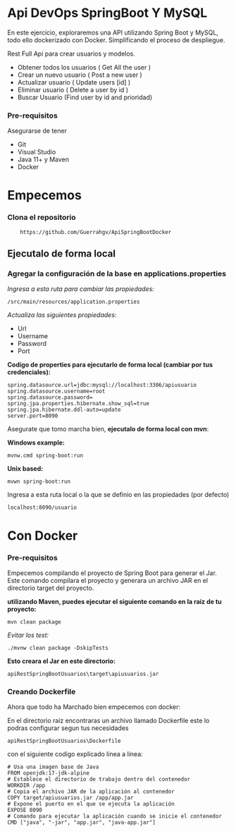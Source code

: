 # Api DevOps SpringBoot Y MySQL

En este ejercicio, exploraremos una API utilizando Spring Boot y MySQL, todo ello dockerizado con Docker. Simplificando el proceso de despliegue.

Rest Full Api para crear usuarios y modelos. 
 
* Obtener todos los usuarios ( Get All the user    )
* Crear un nuevo usuario     ( Post a new user     )
* Actualizar usuario         ( Update users [id]   )
* Eliminar usuario           ( Delete a user by id )
* Buscar Usuario             (Find user by id and prioridad)

### Pre-requisitos   
Asegurarse de tener

* Git
* Visual Studio
* Java 11+ y Maven
* Docker

# Empecemos

### Clona el repositorio
        https://github.com/Guerrahgv/ApiSpringBootDocker


## Ejecutalo de forma local

### Agregar la configuración de la base en applications.properties 

*Ingresa a esta ruta para cambiar las propiedades:* 

    /src/main/resources/application.properties


*Actualiza las siguientes propiedades:*

* Url
* Username 
* Password
* Port

**Codigo de properties para ejecutarlo de forma local (cambiar por tus credenciales):**

    spring.datasource.url=jdbc:mysql://localhost:3306/apiusuario
    spring.datasource.username=root
    spring.datasource.password=
    spring.jpa.properties.hibernate.show_sql=true
    spring.jpa.hibernate.ddl-auto=update
    server.port=8090



Asegurate que tomo marcha bien, **ejecutalo de forma local con mvn**:

**Windows example:**

    mvnw.cmd spring-boot:run

**Unix based:**

    mvwn spring-boot:run 

Ingresa a esta ruta local o la que se definio en las propiedades (por defecto)

    localhost:8090/usuario


# Con Docker 

### Pre-requisitos   

Empecemos compilando el proyecto de Spring Boot para generar el Jar.  Este comando compilara el proyecto y generara un archivo JAR en el directorio target del proyecto.

**utilizando Maven, puedes ejecutar el siguiente comando en la raíz de tu proyecto:**

    mvn clean package

*Evitar los test:*

    ./mvnw clean package -DskipTests

**Esto creara el Jar en este directorio:**

    apiRestSpringBootUsuarios\target\apiusuarios.jar

### Creando Dockerfile

Ahora que todo ha Marchado bien empecemos con docker: 

En el directorio raiz encontraras un archivo llamado Dockerfile este lo podras configurar segun tus necesidades

    apiRestSpringBootUsuarios\Dockerfile

con el siguiente codigo explicado linea a linea: 

    # Usa una imagen base de Java
    FROM openjdk:17-jdk-alpine
    # Establece el directorio de trabajo dentro del contenedor
    WORKDIR /app
    # Copia el archivo JAR de la aplicación al contenedor
    COPY target/apiusuarios.jar /app/app.jar
    # Expone el puerto en el que se ejecuta la aplicación
    EXPOSE 8090
    # Comando para ejecutar la aplicación cuando se inicie el contenedor
    CMD ["java", "-jar", "app.jar", "java-app.jar"]
